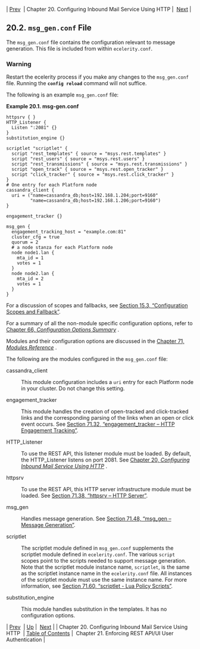| [Prev](http_listener)  | Chapter 20. Configuring Inbound Mail Service Using HTTP |  [Next](auth) |

## 20.2. `msg_gen.conf` File

The `msg_gen.conf` file contains the configuration relevant to message generation. This file is included from within `ecelerity.conf`.

### Warning

Restart the ecelerity process if you make any changes to the `msg_gen.conf` file. Running the **`config reload`**         command will not suffice.

The following is an example `msg_gen.conf` file:

<a name="conf.ref.msg_gen.conf.example"></a>

**Example 20.1. msg-gen.conf**

```
httpsrv { }
HTTP_Listener {
  Listen ":2081" {}
}
substitution_engine {}

scriptlet "scriptlet" {
  script "rest_templates" { source = "msys.rest.templates" }
  script "rest_users" { source = "msys.rest.users" }
  script "rest_transmissions" { source = "msys.rest.transmissions" }
  script "open_track" { source = "msys.rest.open_tracker" }
  script "click_tracker" { source = "msys.rest.click_tracker" }
}
# One entry for each Platform node
cassandra_client {
  uri = ("name=cassandra_db;host=192.168.1.204;port=9160"
         "name=cassandra_db;host=192.168.1.206;port=9160")
}

engagement_tracker {}

msg_gen {
  engagement_tracking_host = "example.com:81"
  cluster_cfg = true
  quorum = 2
  # a node stanza for each Platform node
  node node1.lan {
    mta_id = 1
    votes = 1
  }
  node node2.lan {
    mta_id = 2
    votes = 1
  }
}
```

For a discussion of scopes and fallbacks, see [Section 15.3, “Configuration Scopes and Fallback”](ecelerity.conf.fallback "15.3. Configuration Scopes and Fallback").

For a summary of all the non-module specific configuration options, refer to [Chapter 66, *Configuration Options Summary*](config.options.summary "Chapter 66. Configuration Options Summary") .

Modules and their configuration options are discussed in the [Chapter 71, *Modules Reference*](modules "Chapter 71. Modules Reference") .

The following are the modules configured in the `msg_gen.conf` file:

<dl className="variablelist">

<dt>cassandra_client</dt>

<dd>

This module configuration includes a `uri` entry for each Platform node in your cluster. Do not change this setting.

</dd>

<dt>engagement_tracker</dt>

<dd>

This module handles the creation of open-tracked and click-tracked links and the corresponding parsing of the links when an open or click event occurs. See [Section 71.32, “engagement_tracker – HTTP Engagement Tracking”](modules.engage_tracker "71.32. engagement_tracker – HTTP Engagement Tracking").

</dd>

<dt>HTTP_Listener</dt>

<dd>

To use the REST API, this listener module must be loaded. By default, the HTTP_Listener listens on port 2081\. See [Chapter 20, *Configuring Inbound Mail Service Using HTTP*](http_listener "Chapter 20. Configuring Inbound Mail Service Using HTTP") .

</dd>

<dt>httpsrv</dt>

<dd>

To use the REST API, this HTTP server infrastructure module must be loaded. See [Section 71.38, “httpsrv – HTTP Server”](modules.httpsrv "71.38. httpsrv – HTTP Server").

</dd>

<dt>msg_gen</dt>

<dd>

Handles message generation. See [Section 71.48, “msg_gen – Message Generation”](modules.msg_gen "71.48. msg_gen – Message Generation").

</dd>

<dt>scriptlet</dt>

<dd>

The scriptlet module defined in `msg_gen.conf` supplements the scriptlet module defined in `ecelerity.conf`. The various `script` scopes point to the scripts needed to support message generation. Note that the scriptlet module instance name, `scriptlet`, is the same as the scriptlet instance name in the `ecelerity.conf` file. All instances of the scriptlet module must use the same instance name. For more information, see [Section 71.60, “scriptlet - Lua Policy Scripts”](modules.scriptlet "71.60. scriptlet - Lua Policy Scripts").

</dd>

<dt>substitution_engine</dt>

<dd>

This module handles substitution in the templates. It has no configuration options.

</dd>

</dl>

| [Prev](http_listener)  | [Up](http_listener) |  [Next](auth) |
| Chapter 20. Configuring Inbound Mail Service Using HTTP  | [Table of Contents](index) |  Chapter 21. Enforcing REST API/UI User Authentication |

